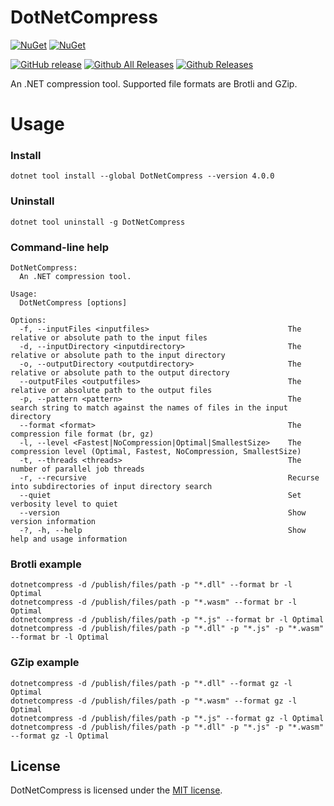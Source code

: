 # DotNetCompress

[![NuGet](https://img.shields.io/nuget/v/DotNetCompress.svg)](https://www.nuget.org/packages/DotNetCompress)
[![NuGet](https://img.shields.io/nuget/dt/DotNetCompress.svg)](https://www.nuget.org/packages/DotNetCompress)

[![GitHub release](https://img.shields.io/github/release/wieslawsoltes/DotNetCompress)](https://github.com/wieslawsoltes/DotNetCompress)
[![Github All Releases](https://img.shields.io/github/downloads/wieslawsoltes/DotNetCompress/total.svg)](https://github.com/wieslawsoltes/DotNetCompress)
[![Github Releases](https://img.shields.io/github/downloads/wieslawsoltes/DotNetCompress/latest/total.svg)](https://github.com/wieslawsoltes/DotNetCompress)

An .NET compression tool. Supported file formats are Brotli and GZip.

# Usage

### Install

```
dotnet tool install --global DotNetCompress --version 4.0.0
```

### Uninstall

```
dotnet tool uninstall -g DotNetCompress
```

### Command-line help

```
DotNetCompress:
  An .NET compression tool.

Usage:
  DotNetCompress [options]

Options:
  -f, --inputFiles <inputfiles>                               The relative or absolute path to the input files
  -d, --inputDirectory <inputdirectory>                       The relative or absolute path to the input directory
  -o, --outputDirectory <outputdirectory>                     The relative or absolute path to the output directory
  --outputFiles <outputfiles>                                 The relative or absolute path to the output files
  -p, --pattern <pattern>                                     The search string to match against the names of files in the input directory
  --format <format>                                           The compression file format (br, gz)
  -l, --level <Fastest|NoCompression|Optimal|SmallestSize>    The compression level (Optimal, Fastest, NoCompression, SmallestSize)
  -t, --threads <threads>                                     The number of parallel job threads
  -r, --recursive                                             Recurse into subdirectories of input directory search
  --quiet                                                     Set verbosity level to quiet
  --version                                                   Show version information
  -?, -h, --help                                              Show help and usage information
```

### Brotli example

```
dotnetcompress -d /publish/files/path -p "*.dll" --format br -l Optimal
dotnetcompress -d /publish/files/path -p "*.wasm" --format br -l Optimal
dotnetcompress -d /publish/files/path -p "*.js" --format br -l Optimal
dotnetcompress -d /publish/files/path -p "*.dll" -p "*.js" -p "*.wasm" --format br -l Optimal
```

### GZip example

```
dotnetcompress -d /publish/files/path -p "*.dll" --format gz -l Optimal
dotnetcompress -d /publish/files/path -p "*.wasm" --format gz -l Optimal
dotnetcompress -d /publish/files/path -p "*.js" --format gz -l Optimal
dotnetcompress -d /publish/files/path -p "*.dll" -p "*.js" -p "*.wasm" --format gz -l Optimal
```

## License

DotNetCompress is licensed under the [MIT license](LICENSE.md).
